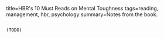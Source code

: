 title=HBR's 10 Must Reads on Mental Toughness
tags=reading, management, hbr, psychology
summary=Notes from the book.
~~~~~~

(TODO)